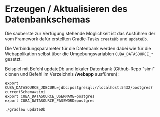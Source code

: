 # Erzeugen / Aktualisieren des Datenbankschemas

Die sauberste zur Verfügung stehende Möglichkeit ist das Ausführen der vom Framework dafür erstellten Gradle-Tasks 
`createDb` und `updateDb`.

Die Verbindungsparameter für die Datenbank werden dabei wie für die Webapplikation selbst über die Umgebungsvariablen
`CUBA_DATASOURCE_*` gesetzt.
 
Beispiel mit Befehl updateDb und lokaler Datenbank (Github-Repo "simi" clonen und Befehl im Verzeichnis **/webapp** ausführen):

```
export CUBA_DATASOURCE_JDBCURL=jdbc:postgresql://localhost:5432/postgres?currentSchema=simi
export CUBA_DATASOURCE_USERNAME=postgres
export CUBA_DATASOURCE_PASSWORD=postgres

./gradlew updateDb
```

